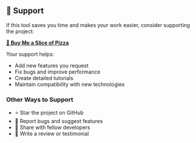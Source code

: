 ## 💖 Support

If this tool saves you time and makes your work easier, consider supporting the project:

**[🍕 Buy Me a Slice of Pizza](https://buymeacoffee.com/thelukcraft)**

Your support helps:
- Add new features you request
- Fix bugs and improve performance
- Create detailed tutorials
- Maintain compatibility with new technologies

### Other Ways to Support
- ⭐ Star the project on GitHub
- 🐛 Report bugs and suggest features
- 📢 Share with fellow developers
- 📝 Write a review or testimonial
